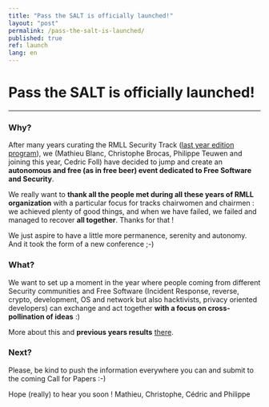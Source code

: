 ```yaml
---
title: "Pass the SALT is officially launched!"
layout: "post"
permalink: /pass-the-salt-is-launched/
published: true 
ref: launch
lang: en
---
```


# Pass the SALT is officially launched!

---

### Why?
After many years curating the RMLL Security Track ([last year edition program](https://prog2017.rmll.info/spip.php?page=rmll_progall&lang=en&t=2)), we (Mathieu Blanc, Christophe Brocas, Philippe Teuwen and joining this year, Cedric Foll) have decided to jump and create an **autonomous and free (as in free beer) event dedicated to Free Software and Security**.

We really want to **thank all the people met during all these years of RMLL organization** with a particular focus for tracks chairwomen and chairmen : we achieved plenty of good things, and when we have failed, we failed and managed to recover **all together**. Thanks for that !

We just aspire to have a little more permanence, serenity and autonomy. And it took the form of a new conference ;-)

### What?
We want to set up a moment in the year where people coming from different Security communities and Free Software (Incident Response, reverse, crypto, development, OS and network but also hacktivists, privacy oriented developers) can exchange and act together **with a focus on cross-pollination of ideas** :)

More about this and **previous years results** [there](/achievements/#results).

### Next?
Please, be kind to push the information everywhere you can and submit to the coming Call for Papers :-)

Hope (really) to hear you soon !
Mathieu, Christophe, Cédric and Philippe
